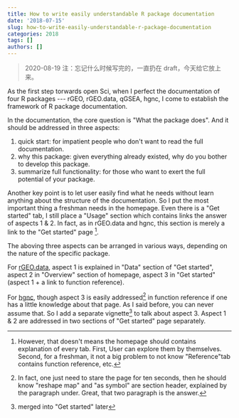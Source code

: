 ```yaml
---
title: How to write easily understandable R package documentation
date: '2018-07-15'
slug: how-to-write-easily-understandable-r-package-documentation
categories: 2018
tags: []
authors: []
---
```




> 2020-08-19 注：忘记什么时候写完的，一直扔在 draft，今天给它放上来。

As the first step torwards open Sci, when I perfect the documentation of four R packages --- rGEO, rGEO.data, qGSEA, hgnc, I  come to establish the framework of R package documentation.

In the documentation, the core question is "What the package does". And it should be addressed in three aspects:  

  1. quick start: for impatient people who don't want to read the full documentation.  
  1. why this package: given everything already existed, why do you bother to develop this package.  
  1. summarize full functionality: for those who want to exert the full potential of your package.  

Another key point is to let user easily find what he needs without learn anything about the structure of the documentation. So I put the most important thing a freshman needs in the homepage. Even there is a "Get started" tab, I still place a "Usage" section which contains links the answer of aspects 1 & 2. In fact, as in rGEO.data and hgnc, this section is merely a link to the "Get started" page [^link].

[^link]: However, that doesn't means the homepage should contains explanation of every tab. First, User can explore them by themselves. Second, for a freshman, it not a big problem to not know "Reference"tab contains function reference, etc.

The aboving three aspects can be arranged in various ways, depending on the nature of the specific package. 

For [rGEO.data](https://pkgdown.dongzhuoer.com/dongzhuoer/rgeo.data/), aspect 1 is explained in "Data" section of "Get started", aspect 2 in "Overview" section of homepage, aspect 3 in "Get started" (aspect 1 + a link to function reference).

For [hgnc](https://pkgdown.dongzhuoer.com/dongzhuoer/hgnc/), though aspect 3 is easily addressed[^1] in function reference if one has a little knowledge about that page. As I said before, you can never assume that. So I add a separate vignette[^2] to talk about aspect 3. Aspect 1 & 2 are addressed in two sections of "Get started" page separately.

[^1]: In fact, one just need to stare the page for ten seconds, then he should know "reshape map" and "as symbol" are section header, explained by the paragraph under. Great, that two paragraph is the answer.
[^2]: merged into "Get started" later
